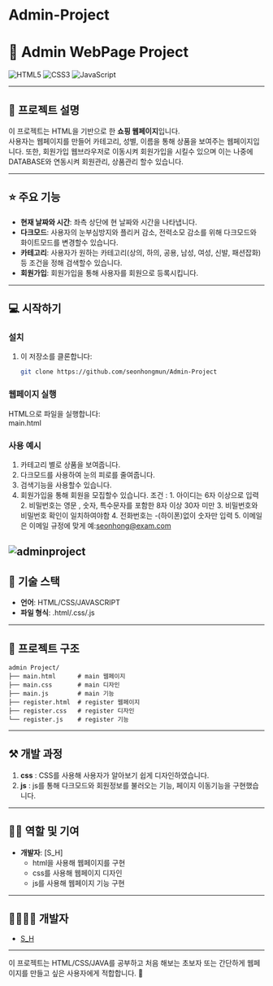 # Admin-Project
# 📝 Admin WebPage Project

![HTML5](https://img.shields.io/badge/html5-%23E34F26.svg?style=for-the-badge&logo=html5&logoColor=white)
![CSS3](https://img.shields.io/badge/css3-%231572B6.svg?style=for-the-badge&logo=css3&logoColor=white)
![JavaScript](https://img.shields.io/badge/javascript-%23323330.svg?style=for-the-badge&logo=javascript&logoColor=%23F7DF1E)

---

## 📖 프로젝트 설명  
이 프로젝트는 HTML을 기반으로 한 **쇼핑 웹페이지**입니다.  
사용자는 웹페이지를 만들어 카테고리, 성별, 이름을 통해 상품을 보여주는 웹페이지입니다. 
또한, 회원가입 웹브라우저로 이동시켜 회원가입을 시킬수 있으며 이는 나중에 DATABASE와 연동시켜 회원관리, 상품관리 할수 있습니다.

---

## ⭐ 주요 기능  
- **현재 날짜와 시간**: 좌측 상단에 현 날짜와 시간을 나타냅니다. 
- **다크모드**: 사용자의 눈부심방지와 플리커 감소, 전력소모 감소를 위해 다크모드와 화이트모드를 변경할수 있습니다.
- **카테고리**: 사용자가 원하는 카테고리(상의, 하의, 공용, 남성, 여성, 신발, 패션잡화)등 조건을 정해 검색할수 있습니다.
- **회원가입**: 회원가입을 통해 사용자를 회원으로 등록시킵니다. 

---


## 💻 시작하기  

### 설치  
1. 이 저장소를 클론합니다:  
   ```bash
   git clone https://github.com/seonhongmun/Admin-Project
   ```

### 웹페이지 실행  
HTML으로 파일을 실행합니다:  
main.html

### 사용 예시  
1. 카테고리 별로 상품을 보여줍니다.
2. 다크모드를 사용하여 눈의 피로를 줄여줍니다.
3. 검색기능을 사용할수 있습니다.
4. 회원가입을 통해 회원을 모집할수 있습니다.
    조건 : 1. 아이디는 6자 이상으로 입력
          2. 비밀번호는 영문 , 숫자, 특수문자를 포함한 8자 이상 30자 미만
          3. 비밀번호와 비밀번호 확인이 일치하여야함
          4. 전화번호는 -(하이폰)없이 숫자만 입력
          5. 이메일은 이메일 규정에 맞게 예:seonhong@exam.com


![adminproject](https://github.com/user-attachments/assets/16748ce1-acc9-40fb-a2ab-7e05403bb3a4)
---

## 🔧 기술 스택  
- **언어**: HTML/CSS/JAVASCRIPT
- **파일 형식**: .html/.css/.js

---

## 📂 프로젝트 구조  

```
admin Project/
├── main.html      # main 웹페이지
├── main.css       # main 디자인
├── main.js        # main 기능
├── register.html  # register 웹페이지
├── register.css   # register 디자인
└── register.js    # register 기능
```

---

## ⚒ 개발 과정  

1. **css** : CSS를 사용해 사용자가 알아보기 쉽게 디자인하였습니다.
2. **js** : js를 통해 다크모드와 회원정보를 불러오는 기능, 페이지 이동기능을 구현했습니다. 

---

## 👨‍💻 역할 및 기여  

- **개발자**: [S_H]  
    - html을 사용해 웹페이지를 구현
    - css를 사용해 웹페이지 디자인
    - js를 사용해 웹페이지 기능 구현

---

## 👨‍👩‍👧‍👦 개발자  

- [S_H](https://github.com/seonhongmun)  

---

이 프로젝트는 HTML/CSS/JAVA를 공부하고 처음 해보는 초보자 또는 간단하게 웹페이지를 만들고 싶은 사용자에게 적합합니다. 🚀
```

